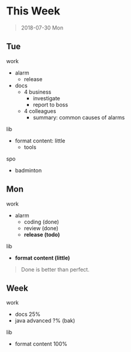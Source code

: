 # This Week

> 2018-07-30 Mon

## Tue

work

- alarm
    - release
- docs
    - 4 business
        - investigate
        - report to boss
    - 4 colleagues
        - summary: common causes of alarms

lib

- format content: little
    - tools

spo

- badminton

## Mon

work

- alarm
    - coding (done)
    - review (done)
    - **release (todo)**

lib

- **format content (little)**

> Done is better than perfect.

## Week

work

- docs 25%
- java advanced ?% (bak)

lib

- format content 100%
